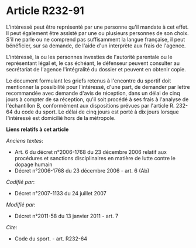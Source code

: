# Article R232-91

L'intéressé peut être représenté par une personne qu'il mandate à cet effet. Il peut également être assisté par une ou
plusieurs personnes de son choix. S'il ne parle ou ne comprend pas suffisamment la langue française, il peut bénéficier, sur
sa demande, de l'aide d'un interprète aux frais de l'agence.

L'intéressé, la ou les personnes investies de l'autorité parentale ou le représentant légal et, le cas échéant, le défenseur
peuvent consulter au secrétariat de l'agence l'intégralité du dossier et peuvent en obtenir copie.

Le document formulant les griefs retenus à l'encontre du sportif doit mentionner la possibilité pour l'intéressé, d'une part,
de demander par lettre recommandée avec demande d'avis de réception, dans un délai de cinq jours à compter de sa réception,
qu'il soit procédé à ses frais à l'analyse de l'échantillon B, conformément aux dispositions prévues par l'article R. 232-64
du code du sport. Le délai de cinq jours est porté à dix jours lorsque l'intéressé est domicilié hors de la métropole.

**Liens relatifs à cet article**

_Anciens textes_:

  - Art. 6 du décret n°2006-1768 du 23 décembre 2006 relatif aux procédures et sanctions disciplinaires en matière de lutte contre le dopage humain
  - Décret n°2006-1768 du 23 décembre 2006 - art. 6 (Ab)

_Codifié par_:

  - Décret n°2007-1133 du 24 juillet 2007

_Modifié par_:

  - Décret n°2011-58 du 13 janvier 2011 - art. 7

_Cite_:

  - Code du sport. - art. R232-64

